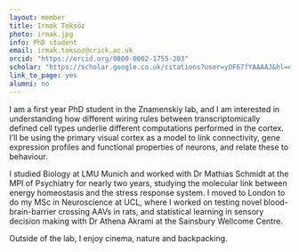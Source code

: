 ```yaml
---
layout: member
title: Irmak Toksöz
photo: irmak.jpg
info: PhD student
email: irmak.toksoz@crick.ac.uk
orcid: "https://orcid.org/0000-0002-1755-203"
scholar: "https://scholar.google.co.uk/citations?user=yOF67fYAAAAJ&hl=en&oi=ao"
link_to_page: yes
alumni: no
---
```


I am a first year PhD student in the Znamenskiy lab, and I am interested in understanding how different wiring rules between transcriptomically defined cell types underlie different computations performed in the cortex. I’ll be using the primary visual cortex as a model to link connectivity, gene expression profiles and functional properties of neurons, and relate these to behaviour.

I studied Biology at LMU Munich and worked with Dr Mathias Schmidt at the MPI of Psychiatry for nearly two years, studying the molecular link between energy homeostasis and the stress response system. I moved to London to do my MSc in Neuroscience at UCL, where I worked on testing novel blood-brain-barrier crossing AAVs in rats, and statistical learning in sensory decision making with Dr Athena Akrami at the Sainsbury Wellcome Centre.

Outside of the lab, I enjoy cinema, nature and backpacking.
